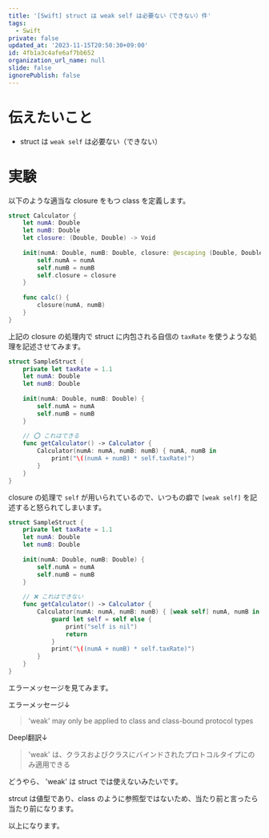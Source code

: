 ```yaml
---
title: '[Swift] struct は weak self は必要ない（できない）件'
tags:
  - Swift
private: false
updated_at: '2023-11-15T20:50:30+09:00'
id: 4fb1a3c4afe6af7bb652
organization_url_name: null
slide: false
ignorePublish: false
---
```


# 伝えたいこと

- struct は `weak self` は必要ない（できない）

# 実験

以下のような適当な closure をもつ class を定義します。

```swift
struct Calculator {
    let numA: Double
    let numB: Double
    let closure: (Double, Double) -> Void
    
    init(numA: Double, numB: Double, closure: @escaping (Double, Double) -> Void) {
        self.numA = numA
        self.numB = numB
        self.closure = closure
    }
    
    func calc() {
        closure(numA, numB)
    }
}
```

上記の closure の処理内で struct に内包される自信の `taxRate` を使うような処理を記述させてみます。

```swift
struct SampleStruct {
    private let taxRate = 1.1
    let numA: Double
    let numB: Double
    
    init(numA: Double, numB: Double) {
        self.numA = numA
        self.numB = numB
    }
    
    // ⭕️ これはできる
    func getCalculator() -> Calculator {
        Calculator(numA: numA, numB: numB) { numA, numB in
            print("\((numA + numB) * self.taxRate)")
        }
    }
}
```

closure の処理で `self` が用いられているので、いつもの癖で `[weak self]` を記述すると怒られてしまいます。

```swift
struct SampleStruct {
    private let taxRate = 1.1
    let numA: Double
    let numB: Double
    
    init(numA: Double, numB: Double) {
        self.numA = numA
        self.numB = numB
    }
    
    // ❌ これはできない
    func getCalculator() -> Calculator {
        Calculator(numA: numA, numB: numB) { [weak self] numA, numB in // 'weak' may only be applied to class and class-bound protocol types, not 'SampleStruct'
            guard let self = self else {
                print("self is nil")
                return
            }
            print("\((numA + numB) * self.taxRate)")
        }
    }
}
```

エラーメッセージを見てみます。

エラーメッセージ↓

> 'weak' may only be applied to class and class-bound protocol types

Deepl翻訳↓ 

> 'weak' は、クラスおよびクラスにバインドされたプロトコルタイプにのみ適用できる

どうやら、 'weak' は struct では使えないみたいです。

strcut は値型であり、class のように参照型ではないため、当たり前と言ったら当たり前になります。

以上になります。
